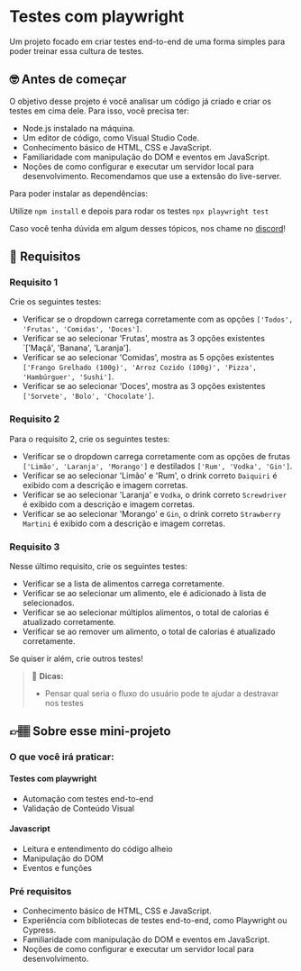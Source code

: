 # Testes com playwright

Um projeto focado em criar testes end-to-end de uma forma simples para poder treinar essa cultura de testes.

## 🤓 Antes de começar

O objetivo desse projeto é você analisar um código já criado e criar os testes em cima dele. Para isso, você precisa ter:

- Node.js instalado na máquina.
- Um editor de código, como Visual Studio Code.
- Conhecimento básico de HTML, CSS e JavaScript.
- Familiaridade com manipulação do DOM e eventos em JavaScript.
- Noções de como configurar e executar um servidor local para desenvolvimento. Recomendamos que use a extensão do live-server.

Para poder instalar as dependências: 

Utilize `npm install` e depois para rodar os testes `npx playwright test`

Caso você tenha dúvida em algum desses tópicos, nos chame no [discord](https://codante.io/#:~:text=PRO-,Entre%20na%20Comunidade,-Junte%2Dse%20%C3%A0)! 


## 🔨 Requisitos

### Requisito 1
Crie os seguintes testes:
- Verificar se o dropdown carrega corretamente com as opções `['Todos', 'Frutas', 'Comidas', 'Doces']`.
- Verificar se ao selecionar 'Frutas', mostra as 3 opções existentes `['Maçã', 'Banana', 'Laranja'].
- Verificar se ao selecionar 'Comidas', mostra as 5 opções existentes `['Frango Grelhado (100g)', 'Arroz Cozido (100g)', 'Pizza', 'Hambúrguer', 'Sushi']`.
- Verificar se ao selecionar 'Doces', mostra as 3 opções existentes `['Sorvete', 'Bolo', 'Chocolate']`.


### Requisito 2
Para o requisito 2, crie os seguintes testes:
- Verificar se o dropdown carrega corretamente com as opções de frutas `['Limão', 'Laranja', 'Morango']` e destilados `['Rum', 'Vodka', 'Gin']`.
- Verificar se ao selecionar 'Limão' e 'Rum', o drink correto `Daiquiri` é exibido com a descrição e imagem corretas.
- Verificar se ao selecionar 'Laranja' e `Vodka`, o drink correto `Screwdriver` é exibido com a descrição e imagem corretas.
- Verificar se ao selecionar 'Morango' e `Gin`, o drink correto `Strawberry Martini` é exibido com a descrição e imagem corretas.

### Requisito 3
Nesse último requisito, crie os seguintes testes:
- Verificar se a lista de alimentos carrega corretamente.
- Verificar se ao selecionar um alimento, ele é adicionado à lista de selecionados.
- Verificar se ao selecionar múltiplos alimentos, o total de calorias é atualizado corretamente.
- Verificar se ao remover um alimento, o total de calorias é atualizado corretamente.

Se quiser ir além, crie outros testes!

> 👀 **Dicas:**
> - Pensar qual seria o fluxo do usuário pode te ajudar a destravar nos testes


## 👉🏽 Sobre esse mini-projeto

### O que você irá praticar:

#### Testes com playwright

- Automação com testes end-to-end
- Validação de Conteúdo Visual

#### Javascript

- Leitura e entendimento do código alheio
- Manipulação do DOM
- Eventos e funções

### Pré requisitos

- Conhecimento básico de HTML, CSS e JavaScript.
- Experiência com bibliotecas de testes end-to-end, como Playwright ou Cypress.
- Familiaridade com manipulação do DOM e eventos em JavaScript.
- Noções de como configurar e executar um servidor local para desenvolvimento.
